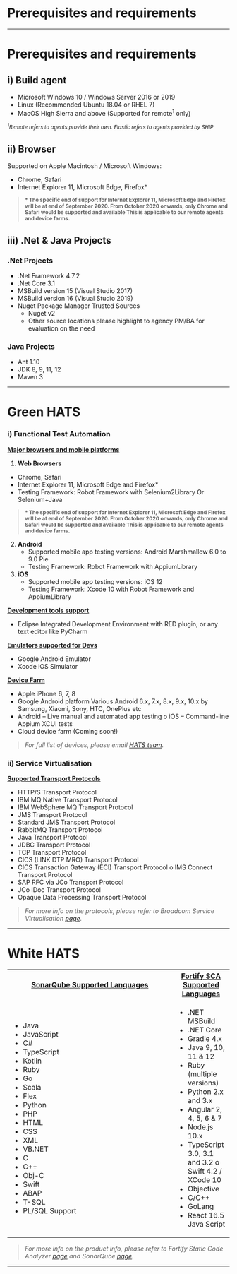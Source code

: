 # Prerequisites and requirements
-----------------------------------------

# Prerequisites and requirements

## i) Build agent
- Microsoft Windows 10 / Windows Server 2016 or 2019
- Linux (Recommended Ubuntu 18.04 or RHEL 7)
- MacOS High Sierra and above (Supported for remote<sup>1</sup> only)  

<i><small><sup>1</sup>Remote refers to agents provide their own. Elastic refers to agents provided by SHIP</small></i>

## ii) Browser
Supported on Apple Macintosh / Microsoft Windows:
- Chrome, Safari
- Internet Explorer 11, Microsoft Edge, Firefox*
 <small><strong>
 > \* The specific end of support for Internet Explorer 11, Microsoft Edge and Firefox will be at end of September 2020.
 > From October 2020 onwards, only Chrome and Safari would be supported and available
 > This is applicable to our remote agents and device farms.
 </strong></small>


## iii) .Net & Java Projects
### .Net Projects
- .Net Framework 4.7.2
- .Net Core 3.1
- MSBuild version 15 (Visual Studio 2017)
- MSBuild version 16 (Visual Studio 2019)
- Nuget Package Manager Trusted Sources
    - Nuget v2
    - Other source locations please highlight to agency PM/BA for evaluation on the need

### Java Projects
- Ant 1.10
- JDK 8, 9, 11, 12
- Maven 3

***

# Green HATS
### i) Functional Test Automation
<strong><u>Major browsers and mobile platforms</u></strong>
1. <strong>Web Browsers</strong>
 - Chrome, Safari
 - Internet Explorer 11, Microsoft Edge and Firefox*
 - Testing Framework: Robot Framework with Selenium2Library Or Selenium+Java
 <small><strong>
 > \* The specific end of support for Internet Explorer 11, Microsoft Edge and Firefox will be at end of September 2020.
 > From October 2020 onwards, only Chrome and Safari would be supported and available
 > This is applicable to our remote agents and device farms.
 </strong></small>
2. <strong>Android</strong>
    - Supported mobile app testing versions: Android Marshmallow 6.0 to 9.0 Pie 
    - Testing Framework: Robot Framework with AppiumLibrary
3. <strong>iOS</strong>
    - Supported mobile app testing versions: iOS 12
    - Testing Framework: Xcode 10 with Robot Framework and AppiumLibrary

<strong><u>Development tools support</u></strong>  
 - Eclipse Integrated Development Environment with RED plugin, or any text editor like PyCharm

<strong><u>Emulators supported for Devs</u></strong>
- Google Android Emulator
- Xcode iOS Simulator

<strong><u>Device Farm</u></strong>
- Apple iPhone 6, 7, 8
- Google Android platform Various Android 6.x, 7.x, 8.x, 9.x, 10.x by Samsung,
Xiaomi, Sony, HTC, OnePlus etc
- Android – Live manual and automated app testing o iOS – Command-line Appium XCUI tests
- Cloud device farm (Coming soon!)
>_For full list of devices, please email <a href="mailto:enquiries_HATS@tech.gov.com">HATS team</a>._

### ii) Service Virtualisation
<strong><u>Supported Transport Protocols</u></strong>
- HTTP/S Transport Protocol
- IBM MQ Native Transport Protocol
- IBM WebSphere MQ Transport Protocol
- JMS Transport Protocol
- Standard JMS Transport Protocol
- RabbitMQ Transport Protocol
- Java Transport Protocol
- JDBC Transport Protocol
- TCP Transport Protocol
- CICS (LINK DTP MRO) Transport Protocol
- CICS Transaction Gateway (ECI) Transport Protocol o IMS Connect Transport Protocol
- SAP RFC via JCo Transport Protocol
- JCo IDoc Transport Protocol
- Opaque Data Processing Transport Protocol

> _For more info on the protocols, please refer to Broadcom Service Virtualisation [page](https://techdocs.broadcom.com/content/broadcom/techdocs/us/en/ca-enterprise-software/continuous-testing/devtest-solutions/10-5/using/using-service-virtualization.html)._

***

# White HATS

<table>
  <tr>
    <th style="width:358px"><strong><u>SonarQube Supported Languages</u></strong></th>  
    <th><strong><u>Fortify SCA Supported Languages</u></strong></th>
  </tr>

  <tr>

   <td>
    <ul>
     <li>Java</li>
     <li>JavaScript</li>
     <li>C#</li>
     <li>TypeScript</li>
     <li>Kotlin</li>
     <li>Ruby</li>
     <li>Go</li>
     <li>Scala</li>
     <li>Flex</li>
     <li>Python</li>
     <li>PHP</li>
     <li>HTML</li>
     <li>CSS</li>
     <li>XML</li>
     <li>VB.NET</li>
     <li>C</li>
     <li>C++</li>
     <li>Obj-C</li>
     <li>Swift</li>
     <li>ABAP</li>
     <li>T-SQL</li>
     <li>PL/SQL Support</li>
    </ul>   
   </td>


   <td valign="top">
    <ul>
      <li> .NET MSBuild </li>
      <li> .NET Core </li>
      <li> Gradle 4.x
      <li> Java 9, 10, 11 & 12 </li>
      <li> Ruby (multiple versions) </li>
      <li> Python 2.x and 3.x </li>
      <li> Angular 2, 4, 5, 6 & 7 </li>
      <li> Node.js 10.x </li>
      <li> TypeScript 3.0, 3.1 and 3.2 o Swift 4.2 / XCode 10 </li>
      <li> Objective<li>C/C++ </li>
      <li> GoLang </li>
      <li> React 16.5 Java Script </li>
    </ul>
   </td>

  </tr>
</table>


>_For more info on the product info, please refer to Fortify Static Code Analyzer [page](https://www.microfocus.com/en-us/products/static-code-analysis-sast/overview) and SonarQube [page](https://www.sonarsource.com/products/sonarqube/)._

***

